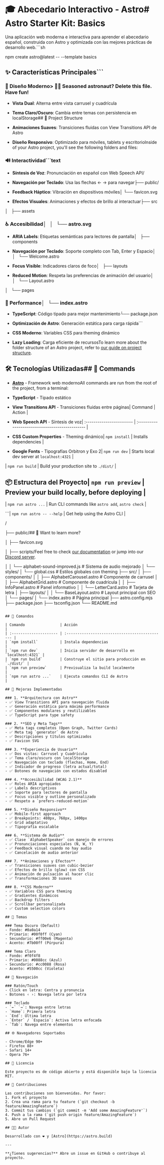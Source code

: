 # 🎓 Abecedario Interactivo - Astro# Astro Starter Kit: Basics



Una aplicación web moderna e interactiva para aprender el abecedario español, construida con Astro y optimizada con las mejores prácticas de desarrollo web.```sh

npm create astro@latest -- --template basics

## ✨ Características Principales```



### 🎨 Diseño Moderno> 🧑‍🚀 **Seasoned astronaut?** Delete this file. Have fun!

- **Vista Dual**: Alterna entre vista carrusel y cuadrícula

- **Tema Claro/Oscuro**: Cambia entre temas con persistencia en localStorage## 🚀 Project Structure

- **Animaciones Suaves**: Transiciones fluidas con View Transitions API de Astro

- **Diseño Responsivo**: Optimizado para móviles, tablets y escritorioInside of your Astro project, you'll see the following folders and files:



### 🔊 Interactividad```text

- **Síntesis de Voz**: Pronunciación en español con Web Speech API/

- **Navegación por Teclado**: Usa las flechas ← → para navegar├── public/

- **Feedback Háptico**: Vibración en dispositivos móviles│   └── favicon.svg

- **Efectos Visuales**: Animaciones y efectos de brillo al interactuar├── src

│   ├── assets

### ♿ Accesibilidad│   │   └── astro.svg

- **ARIA Labels**: Etiquetas semánticas para lectores de pantalla│   ├── components

- **Navegación por Teclado**: Soporte completo con Tab, Enter y Espacio│   │   └── Welcome.astro

- **Focus Visible**: Indicadores claros de foco│   ├── layouts

- **Reduced Motion**: Respeta las preferencias de animación del usuario│   │   └── Layout.astro

│   └── pages

### 🚀 Performance│       └── index.astro

- **TypeScript**: Código tipado para mejor mantenimiento└── package.json

- **Optimización de Astro**: Generación estática para carga rápida```

- **CSS Moderno**: Variables CSS para theming dinámico

- **Lazy Loading**: Carga eficiente de recursosTo learn more about the folder structure of an Astro project, refer to [our guide on project structure](https://docs.astro.build/en/basics/project-structure/).



## 🛠️ Tecnologías Utilizadas## 🧞 Commands



- **[Astro](https://astro.build)** - Framework web modernoAll commands are run from the root of the project, from a terminal:

- **TypeScript** - Tipado estático

- **View Transitions API** - Transiciones fluidas entre páginas| Command                   | Action                                           |

- **Web Speech API** - Síntesis de voz| :------------------------ | :----------------------------------------------- |

- **CSS Custom Properties** - Theming dinámico| `npm install`             | Installs dependencies                            |

- **Google Fonts** - Tipografías Orbitron y Exo 2| `npm run dev`             | Starts local dev server at `localhost:4321`      |

| `npm run build`           | Build your production site to `./dist/`          |

## 📦 Estructura del Proyecto| `npm run preview`         | Preview your build locally, before deploying     |

| `npm run astro ...`       | Run CLI commands like `astro add`, `astro check` |

```| `npm run astro -- --help` | Get help using the Astro CLI                     |

/

├── public/## 👀 Want to learn more?

│   ├── favicon.svg

│   ├── scripts/Feel free to check [our documentation](https://docs.astro.build) or jump into our [Discord server](https://astro.build/chat).

│   │   └── alphabet-sound-improved.js  # Sistema de audio mejorado
│   └── styles/
│       └── global.css                  # Estilos globales con theming
├── src/
│   ├── components/
│   │   ├── AlphabetCarousel.astro     # Componente de carrusel
│   │   ├── AlphabetGrid.astro         # Componente de cuadrícula
│   │   ├── InfoPanel.astro            # Panel informativo
│   │   └── LetterCard.astro           # Tarjeta de letra
│   ├── layouts/
│   │   └── BaseLayout.astro           # Layout principal con SEO
│   └── pages/
│       └── index.astro                # Página principal
├── astro.config.mjs
├── package.json
├── tsconfig.json
└── README.md
```

## 🧞 Comandos

| Comando                | Acción                                         |
| :--------------------- | :--------------------------------------------- |
| `npm install`          | Instala dependencias                           |
| `npm run dev`          | Inicia servidor de desarrollo en `localhost:4321` |
| `npm run build`        | Construye el sitio para producción en `./dist/` |
| `npm run preview`      | Previsualiza la build localmente               |
| `npm run astro ...`    | Ejecuta comandos CLI de Astro                  |

## 🎯 Mejoras Implementadas

### 1. **Arquitectura con Astro**
- ✅ View Transitions API para navegación fluida
- ✅ Generación estática para máxima performance
- ✅ Componentes modulares y reutilizables
- ✅ TypeScript para type safety

### 2. **SEO y Meta Tags**
- ✅ Meta tags completos (Open Graph, Twitter Cards)
- ✅ Meta tag `generator` de Astro
- ✅ Descripciones y títulos optimizados
- ✅ Favicon SVG

### 3. **Experiencia de Usuario**
- ✅ Dos vistas: Carrusel y Cuadrícula
- ✅ Tema claro/oscuro con localStorage
- ✅ Navegación con teclado (flechas, Home, End)
- ✅ Indicador de progreso (letra actual/total)
- ✅ Botones de navegación con estados disabled

### 4. **Accesibilidad (WCAG 2.1)**
- ✅ Roles ARIA apropiados
- ✅ Labels descriptivos
- ✅ Soporte para lectores de pantalla
- ✅ Focus visible y outline personalizado
- ✅ Respeto a `prefers-reduced-motion`

### 5. **Diseño Responsivo**
- ✅ Mobile-first approach
- ✅ Breakpoints: 480px, 768px, 1400px
- ✅ Grid adaptativo
- ✅ Tipografía escalable

### 6. **Sistema de Audio**
- ✅ Clase `AlphabetSpeaker` con manejo de errores
- ✅ Pronunciaciones especiales (Ñ, W, Y)
- ✅ Feedback visual cuando no hay audio
- ✅ Cancelación de audio anterior

### 7. **Animaciones y Efectos**
- ✅ Transiciones suaves con cubic-bezier
- ✅ Efectos de brillo (glow) con CSS
- ✅ Animación de pulsación al hacer clic
- ✅ Transformaciones 3D suaves

### 8. **CSS Moderno**
- ✅ Variables CSS para theming
- ✅ Gradientes dinámicos
- ✅ Backdrop filters
- ✅ Scrollbar personalizada
- ✅ Custom selection colors

## 🎨 Temas

### Tema Oscuro (Default)
- Fondo: #0a0a14
- Primario: #00f0ff (Cyan)
- Secundario: #ff00e6 (Magenta)
- Acento: #7b00ff (Púrpura)

### Tema Claro
- Fondo: #f0f4f8
- Primario: #0088cc (Azul)
- Secundario: #cc0088 (Rosa)
- Acento: #5500cc (Violeta)

## 📱 Navegación

### Ratón/Touch
- Click en letra: Centra y pronuncia
- Botones ‹ ›: Navega letra por letra

### Teclado
- `←` `→`: Navega entre letras
- `Home`: Primera letra
- `End`: Última letra
- `Enter` / `Espacio`: Activa letra enfocada
- `Tab`: Navega entre elementos

## 🌐 Navegadores Soportados

- Chrome/Edge 90+
- Firefox 88+
- Safari 14+
- Opera 76+

## 📄 Licencia

Este proyecto es de código abierto y está disponible bajo la licencia MIT.

## 🤝 Contribuciones

Las contribuciones son bienvenidas. Por favor:
1. Fork el proyecto
2. Crea una rama para tu feature (`git checkout -b feature/AmazingFeature`)
3. Commit tus cambios (`git commit -m 'Add some AmazingFeature'`)
4. Push a la rama (`git push origin feature/AmazingFeature`)
5. Abre un Pull Request

## 👨‍💻 Autor

Desarrollado con ❤️ y [Astro](https://astro.build)

---

**¿Tienes sugerencias?** Abre un issue en GitHub o contribuye al proyecto.
